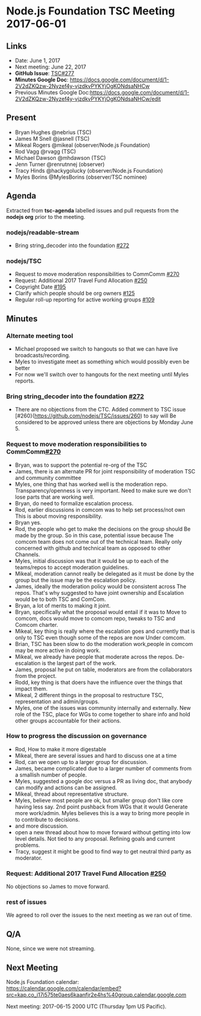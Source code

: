 # Node.js Foundation TSC Meeting 2017-06-01

## Links

* Date: June 1, 2017
* Next meeting: June 22, 2017
* **GitHub Issue**: [TSC#277](https://github.com/nodejs/TSC/issues/277)
* **Minutes Google Doc**: <https://docs.google.com/document/d/1-2V2dZKQzw-2Nyzef4y-vjzdkvPYKYjOgKONdsaNHCw>
* Previous Minutes Google Doc:<https://docs.google.com/document/d/1-2V2dZKQzw-2Nyzef4y-vjzdkvPYKYjOgKONdsaNHCw/edit>

## Present

* Bryan Hughes @nebrius (TSC)
* James M Snell @jasnell (TSC)
* Mikeal Rogers @mikeal (observer/Node.js Foundation)
* Rod Vagg @rvagg (TSC)
* Michael Dawson @mhdawson (TSC)
* Jenn Turner @renrutnnej (observer)
* Tracy Hinds @hackygolucky (observer/Node.js Foundation)
* Myles Borins @MylesBorins (observer/TSC nominee)

## Agenda

Extracted from **tsc-agenda** labelled issues and pull requests
from the **nodejs org** prior to the meeting.

### nodejs/readable-stream

* Bring string_decoder into the foundation
  [#272](https://github.com/nodejs/readable-stream/issues/272)

### nodejs/TSC

* Request to move moderation responsibilities to CommComm
  [#270](https://github.com/nodejs/TSC/issues/270)
* Request: Additional 2017 Travel Fund Allocation
  [#250](https://github.com/nodejs/TSC/issues/250)
* Copyright Date [#195](https://github.com/nodejs/TSC/issues/195)
* Clarify which people should be org owners
  [#125](https://github.com/nodejs/TSC/issues/125)
* Regular roll-up reporting for active working groups
  [#109](https://github.com/nodejs/TSC/issues/109)

## Minutes

### Alternate meeting tool

* Michael proposed we switch to hangouts so that we can
  have live broadcasts/recording.
* Myles to investigate meet as something which would
  possibly even be better
* For now we'll switch over to hangouts for the next
  meeting until Myles reports.

### Bring string_decoder into the foundation [#272](https://github.com/nodejs/readable-stream/issues/272)

* There are no objections from the CTC.  Added comment to TSC issue
  [#260}(<https://github.com/nodejs/TSC/issues/260>) to say will
  Be considered to be approved unless there are objections by Monday June 5.

### Request to move moderation responsibilities to CommComm[#270](https://github.com/nodejs/TSC/issues/270)

* Bryan, was to support the potential re-org of the TSC
* James, there is an alternate PR for joint responsibility of moderation
  TSC and community committee
* Myles, one thing that has worked well is the moderation repo.
  Transparency/openness is very important.  Need to make sure we
  don't lose parts that are working well.
* Bryan, do need to formalize escalation process.
* Rod, earlier discussions in comcom was to help set process/not own
  This is about moving responsibility.
* Bryan yes.
* Rod, the people who get to make the decisions on the group should
  Be made by the group.  So in this case, potential issue because
  The comcom team does not come out of the technical team.  Really
  only concerned with github and technical team as opposed to other
  Channels.
* Myles, initial discussion was that it would be up to each of the
  teams/repos to accept moderation guidelines.
* Mikeal, moderation cannot really be delegated as it must be done
  by the group but the issue may be the escalation policy.
* James, ideally the moderation policy would be consistent across
  The repos.  That's why suggested to have joint ownership and
  Escalation would be to both TSC and ComCom.
* Bryan, a lot of merits to making it joint.
* Bryan, specifically what the proposal would entail if it was to
  Move to comcom, docs would move to comcom repo, tweaks to TSC and
  Comcom charter.
* Mikeal, key thing is really where the escalation goes and currently
  that is only to TSC even though some of the repos are now
  Under comcom.
* Brian, TSC has been slow to do the moderation work,people in comcom
  may be more active in doing work.
* Mikeal, we already have people that moderate across the repos.
  De-escalation is the largest part of the work.
* James, proposal he put on table, moderators are from the
  collaborators from the project.
* Rodd, key thing is that doers have the influence over the things
  that impact them.
* Mikeal, 2 different things in the proposal to restructure TSC,
  representation and admin/groups.
* Myles, one of the issues was community internally and externally.
  New role of the TSC, place for WGs to come together to share info
  and hold other groups accountable for their actions.

### How to progress the discussion on governance

* Rod, How to make it more digestable
* Mikeal, there are several issues and hard to discuss one at a time
* Rod, can we open up to a larger group for discussion.
* James, became complicated due to a larger number of comments from a
  smallish number of people.
* Myles, suggested a google doc versus a PR as living doc, that
  anybody can modify and actions can be assigned.
* Mikeal, thread about representative structure.
* Myles, believe most people are ok, but smaller group don't like
  core having less say.  2nd point pushback from WGs that it would
  Generate more work/admin. Myles believes this is a way to bring
  more people in to contribute to decisions.
* and more discussion.
* open a new thread about how to move forward without getting into
  low level details.  Not tied to any proposal. Refining goals and
  current problems.
* Tracy, suggest it might be good to find way to get neutral
  third party as moderator.

### Request: Additional 2017 Travel Fund Allocation [#250](https://github.com/nodejs/TSC/issues/250)

No objections so James to move forward.

### rest of issues

We agreed to roll over the issues to the next meeting as we
ran out of time.

## Q/A

None, since we were not streaming.

## Next Meeting

Node.js Foundation calendar: <https://calendar.google.com/calendar/embed?src=kap.co_i17i575te0aes6kaanfjr2e4hs%40group.calendar.google.com>

Next meeting: 2017-06-15 2000 UTC (Thursday 1pm US Pacific).

